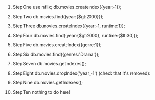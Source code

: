1. Step One
use mflix;
db.movies.createIndex({year:-1});

2. Step Two
db.movies.find({year:{$gt:2000}});

3. Step Three
db.movies.createIndex({year:-1, runtime:1});

4. Step Four
db.movies.find({year:{$gt:2000}, runtime:{$lt:30}});

5. Step Five
db.movies.createIndex({genre:1});

6. Step Six
db.movies.find({genres:'Drama'});

7. Step Seven
db.movies.getIndexes();

8. Step Eight
db.movies.dropIndex('year_-1')
(check that it's removed):

9. Step Nine
db.movies.getIndexes();

10. Step Ten
nothing to do here!